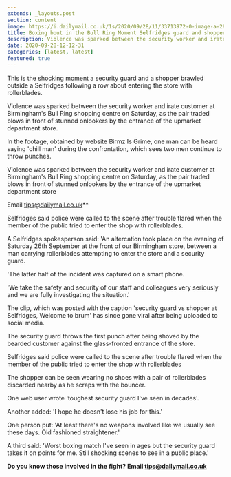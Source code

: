 ```yaml
---
extends: _layouts.post
section: content
image: https://i.dailymail.co.uk/1s/2020/09/28/11/33713972-0-image-a-28_1601290568622.jpg 
title: Boxing bout in the Bull Ring Moment Selfridges guard and shopper trade brutal blows 
description: Violence was sparked between the security worker and irate customer  at Birminghams Bull Ring shopping centre on Saturday, as the pair traded blows in front of stunned onlookers. 
date: 2020-09-28-12-12-31 
categories: [latest, latest] 
featured: true 
--- 
```

This is the shocking moment a security guard and a shopper brawled outside a Selfridges following a row about entering the store with rollerblades.

Violence was sparked between the security worker and irate customer at Birmingham's Bull Ring shopping centre on Saturday, as the pair traded blows in front of stunned onlookers by the entrance of the upmarket department store.

In the footage, obtained by website Birmz Is Grime, one man can be heard saying 'chill man' during the confrontation, which sees two men continue to throw punches.

Violence was sparked between the security worker and irate customer at Birmingham's Bull Ring shopping centre on Saturday, as the pair traded blows in front of stunned onlookers by the entrance of the upmarket department store

 Email tips@dailymail.co.uk**

Selfridges said police were called to the scene after trouble flared when the member of the public tried to enter the shop with rollerblades.

A Selfridges spokesperson said: 'An altercation took place on the evening of Saturday 26th September at the front of our Birmingham store, between a man carrying rollerblades attempting to enter the store and a security guard.

'The latter half of the incident was captured on a smart phone.

'We take the safety and security of our staff and colleagues very seriously and we are fully investigating the situation.'

The clip, which was posted with the caption 'security guard vs shopper at Selfridges, Welcome to brum' has since gone viral after being uploaded to social media.

The security guard throws the first punch after being shoved by the bearded customer against the glass-fronted entrance of the store.

Selfridges said police were called to the scene after trouble flared when the member of the public tried to enter the shop with rollerblades

The shopper can be seen wearing no shoes with a pair of rollerblades discarded nearby as he scraps with the bouncer.

One web user wrote 'toughest security guard I've seen in decades'.

Another added: 'I hope he doesn't lose his job for this.'

One person put: 'At least there's no weapons involved like we usually see these days. Old fashioned straightener.'

A third said: 'Worst boxing match I've seen in ages but the security guard takes it on points for me. Still shocking scenes to see in a public place.'

**Do you know those involved in the fight? Email tips@dailymail.co.uk** 

